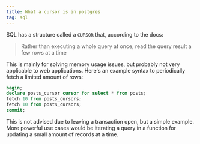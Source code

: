 ```yaml
---
title: What a cursor is in postgres
tag: sql
---
```


SQL has a structure called a `CURSOR` that, according to the docs:

> Rather than executing a whole query at once, read the query result a few rows at a time

This is mainly for solving memory usage issues, but probably not very applicable to web applications. Here's an example syntax to periodically fetch a limited amount of rows:

```sql
begin;
declare posts_cursor cursor for select * from posts;
fetch 10 from posts_cursors;
fetch 10 from posts_cursors;
commit;
```

This is not advised due to leaving a transaction open, but a simple example. More powerful use cases would be iterating a query in a function for updating a small amount of records at a time.
